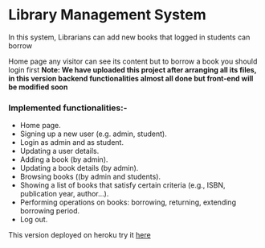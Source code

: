 # Library Management System

In this system, Librarians can add new books that logged in students can borrow

Home page any visitor can see its content but to borrow a book you should login first
**Note: We have uploaded this project after arranging all its files, in this version backend functionalities almost all done but front-end will be modified soon**

### Implemented functionalities:-
- Home page. 
- Signing up a new user (e.g. admin, student). 
- Login as admin and as student. 
- Updating a user details. 
- Adding a book (by admin). 
- Updating a book details (by admin). 
- Browsing books ((by admin and students). 
- Showing a list of books that satisfy certain criteria (e.g., ISBN, publication year, author…). 
- Performing operations on books: borrowing, returning, extending borrowing period. 
- Log out.

This version deployed on heroku try it <a href="https://infinite-springs-37521.herokuapp.com">here</a>
